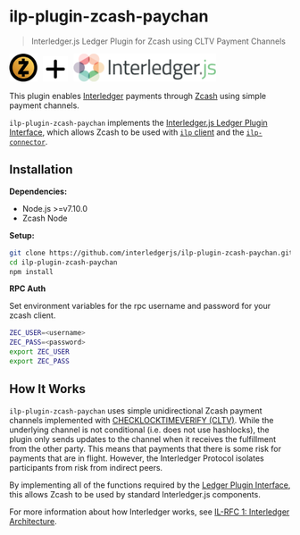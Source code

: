 # ilp-plugin-zcash-paychan
> Interledger.js Ledger Plugin for Zcash using CLTV Payment Channels

<a href="https://z.cash"><img src="./images/zcash.png" alt="Zcash" height="50px" /></a><img height="45" hspace="5" /><img src="./images/plus.png" height="45" /><img height="45" hspace="5" /><a href="https://interledger.org"><img src="./images/interledgerjs.png" alt="Interledger.js" height="50px" /></a>


This plugin enables [Interledger](https://interledger.org) payments through [Zcash](https://z.cash) using simple payment channels.

`ilp-plugin-zcash-paychan` implements the [Interledger.js Ledger Plugin Interface](https://github.com/interledger/rfcs/blob/master/0004-ledger-plugin-interface/0004-ledger-plugin-interface.md), which allows Zcash to be used with [`ilp` client](https://github.com/interledgerjs/ilp) and the [`ilp-connector`](https://github.com/interledgerjs/ilp-connector).

## Installation

**Dependencies:**

- Node.js >=v7.10.0
- Zcash Node

**Setup:**

```sh
git clone https://github.com/interledgerjs/ilp-plugin-zcash-paychan.git
cd ilp-plugin-zcash-paychan
npm install
```

**RPC Auth**

Set environment variables for the rpc username and password for your zcash client.

```sh
ZEC_USER=<username>
ZEC_PASS=<password>
export ZEC_USER
export ZEC_PASS
```

## How It Works

`ilp-plugin-zcash-paychan` uses simple unidirectional Zcash payment channels implemented with [CHECKLOCKTIMEVERIFY (CLTV)](https://github.com/bitcoin/bips/blob/master/bip-0065.mediawiki). While the underlying channel is not conditional (i.e. does not use hashlocks), the plugin only sends updates to the channel when it receives the fulfillment from the other party. This means that payments that there is some risk for payments that are in flight. However, the Interledger Protocol isolates participants from risk from indirect peers.

By implementing all of the functions required by the [Ledger Plugin Interface](https://github.com/interledger/rfcs/blob/master/0004-ledger-plugin-interface/0004-ledger-plugin-interface.md), this allows Zcash to be used by standard Interledger.js components.

For more information about how Interledger works, see [IL-RFC 1: Interledger Architecture](https://github.com/interledger/rfcs/blob/master/0001-interledger-architecture/0001-interledger-architecture.md).
